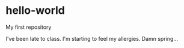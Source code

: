 # hello-world
My first repository

I've been late to class. I'm starting to feel my allergies. Damn spring...
